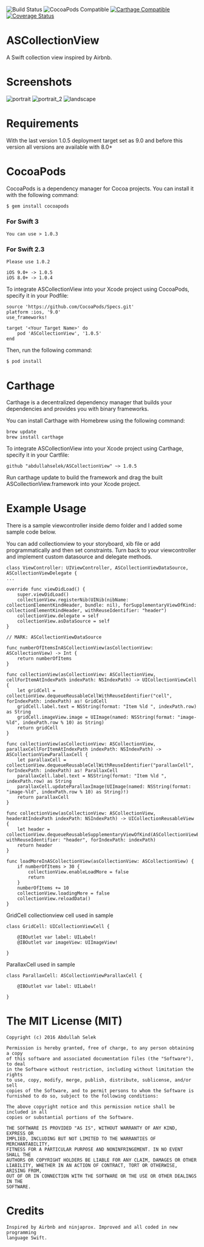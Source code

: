 ![Build Status](https://travis-ci.org/abdullahselek/ASCollectionView.svg?branch=master)
![CocoaPods Compatible](https://img.shields.io/cocoapods/v/ASCollectionView.svg)
[![Carthage Compatible](https://img.shields.io/badge/Carthage-compatible-4BC51D.svg?style=flat)](https://github.com/Carthage/Carthage)
[![Coverage Status](https://coveralls.io/repos/github/abdullahselek/ASCollectionView/badge.svg?branch=master)](https://coveralls.io/github/abdullahselek/ASCollectionView?branch=master)

# ASCollectionView
A Swift collection view inspired by Airbnb.

# Screenshots

![portrait](https://github.com/abdullahselek/ASCollectionView/blob/master/screenshots/ascollectionview_1.png)
![portrait_2](https://github.com/abdullahselek/ASCollectionView/blob/master/screenshots/ascollectionview_2.png)
![landscape](https://github.com/abdullahselek/ASCollectionView/blob/master/screenshots/ascollectionview_3.png)

# Requirements

With the last version 1.0.5 deployment target set as 9.0 and before this version all versions are
available with 8.0+

# CocoaPods

CocoaPods is a dependency manager for Cocoa projects. You can install it with the following command:
	
	$ gem install cocoapods

### For Swift 3
```
You can use > 1.0.3
```
### For Swift 2.3
```
Please use 1.0.2
```
```
iOS 9.0+ -> 1.0.5
iOS 8.0+ -> 1.0.4
```

To integrate ASCollectionView into your Xcode project using CocoaPods, specify it in your Podfile:

	source 'https://github.com/CocoaPods/Specs.git'
	platform :ios, '9.0'
	use_frameworks!

	target '<Your Target Name>' do
    	pod 'ASCollectionView', '1.0.5'
	end

Then, run the following command:

	$ pod install

# Carthage

Carthage is a decentralized dependency manager that builds your dependencies and provides you with binary frameworks.

You can install Carthage with Homebrew using the following command:

```
brew update
brew install carthage
```

To integrate ASCollectionView into your Xcode project using Carthage, specify it in your Cartfile:

```
github "abdullahselek/ASCollectionView" ~> 1.0.5
```

Run carthage update to build the framework and drag the built ASCollectionView.framework into your Xcode project.

# Example Usage

There is a sample viewcontroller inside demo folder and I added some sample code below.

You can add collectionview to your storyboard, xib file or add programmatically and then set constraints. Turn back to your
viewcontroller and implement custom datasource and delegate methods.

	class ViewController: UIViewController, ASCollectionViewDataSource, ASCollectionViewDelegate {
	...

	override func viewDidLoad() {
        super.viewDidLoad()
        collectionView.registerNib(UINib(nibName: collectionElementKindHeader, bundle: nil), forSupplementaryViewOfKind: collectionElementKindHeader, withReuseIdentifier: "header")
        collectionView.delegate = self
        collectionView.asDataSource = self
    }

    // MARK: ASCollectionViewDataSource
    
    func numberOfItemsInASCollectionView(asCollectionView: ASCollectionView) -> Int {
        return numberOfItems
    }
    
    func collectionView(asCollectionView: ASCollectionView, cellForItemAtIndexPath indexPath: NSIndexPath) -> UICollectionViewCell {
        let gridCell = collectionView.dequeueReusableCellWithReuseIdentifier("cell", forIndexPath: indexPath) as! GridCell
        gridCell.label.text = NSString(format: "Item %ld ", indexPath.row) as String
        gridCell.imageView.image = UIImage(named: NSString(format: "image-%ld", indexPath.row % 10) as String)
        return gridCell
    }
    
    func collectionView(asCollectionView: ASCollectionView, parallaxCellForItemAtIndexPath indexPath: NSIndexPath) -> ASCollectionViewParallaxCell {
        let parallaxCell = collectionView.dequeueReusableCellWithReuseIdentifier("parallaxCell", forIndexPath: indexPath) as! ParallaxCell
        parallaxCell.label.text = NSString(format: "Item %ld ", indexPath.row) as String
        parallaxCell.updateParallaxImage(UIImage(named: NSString(format: "image-%ld", indexPath.row % 10) as String)!)
        return parallaxCell
    }
    
    func collectionView(asCollectionView: ASCollectionView, headerAtIndexPath indexPath: NSIndexPath) -> UICollectionReusableView {
        let header = collectionView.dequeueReusableSupplementaryViewOfKind(ASCollectionViewElement.Header, withReuseIdentifier: "header", forIndexPath: indexPath)
        return header
    }
    
    func loadMoreInASCollectionView(asCollectionView: ASCollectionView) {
        if numberOfItems > 30 {
            collectionView.enableLoadMore = false
            return
        }
        numberOfItems += 10
        collectionView.loadingMore = false
        collectionView.reloadData()
    }

GridCell collectionview cell used in sample

    class GridCell: UICollectionViewCell {
    
        @IBOutlet var label: UILabel!
        @IBOutlet var imageView: UIImageView!
    
    }

ParallaxCell used in sample

	class ParallaxCell: ASCollectionViewParallaxCell {
    
    	@IBOutlet var label: UILabel!
    
	}

# The MIT License (MIT)

    Copyright (c) 2016 Abdullah Selek

    Permission is hereby granted, free of charge, to any person obtaining a copy
    of this software and associated documentation files (the "Software"), to deal
    in the Software without restriction, including without limitation the rights
    to use, copy, modify, merge, publish, distribute, sublicense, and/or sell
    copies of the Software, and to permit persons to whom the Software is
    furnished to do so, subject to the following conditions:

    The above copyright notice and this permission notice shall be included in all
    copies or substantial portions of the Software.

    THE SOFTWARE IS PROVIDED "AS IS", WITHOUT WARRANTY OF ANY KIND, EXPRESS OR
    IMPLIED, INCLUDING BUT NOT LIMITED TO THE WARRANTIES OF MERCHANTABILITY,
    FITNESS FOR A PARTICULAR PURPOSE AND NONINFRINGEMENT. IN NO EVENT SHALL THE
    AUTHORS OR COPYRIGHT HOLDERS BE LIABLE FOR ANY CLAIM, DAMAGES OR OTHER
    LIABILITY, WHETHER IN AN ACTION OF CONTRACT, TORT OR OTHERWISE, ARISING FROM,
    OUT OF OR IN CONNECTION WITH THE SOFTWARE OR THE USE OR OTHER DEALINGS IN THE
    SOFTWARE.

# Credits

	Inspired by Airbnb and ninjaprox. Improved and all coded in new programming 
	language Swift.




